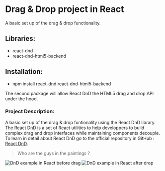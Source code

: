 # Drag & Drop project in React
A basic set up of the drag & drop functionality.

## Libraries:
 - react-dnd
 - react-dnd-html5-backend

## Installation:
  - npm install react-dnd react-dnd-html5-backend

  The second package will allow React DnD the HTML5 drag and drop API under the hood.

 ### Project Description:
 A basic set up of the drag & drop funtionality using the React DnD library. The React DnD is a set of React utilities to help developpers to build complex drag and drop interfaces while maintaining components decouple.
 To learn in detail about React DnD go to the official repository in GitHub : [React DnD]( https://react-dnd.github.io/react-dnd/about).
 
> Who are the guys in the paintings ?

![DnD example in React before drag](https://github.com/kobikibu/dnd-react/blob/main/public/step1.png)
![DnD example in React after drop](https://github.com/kobikibu/dnd-react/blob/main/public/step2.png)
